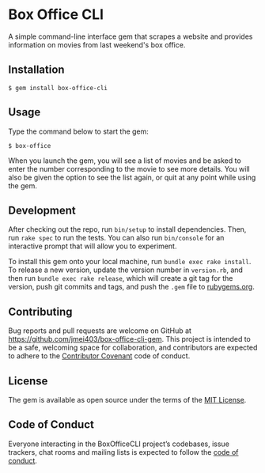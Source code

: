 # Box Office CLI

A simple command-line interface gem that scrapes a website and provides information on movies from last weekend's box office.

## Installation

    $ gem install box-office-cli

## Usage

Type the command below to start the gem:

    $ box-office

When you launch the gem, you will see a list of movies and be asked to enter the number corresponding to the movie to see more details. You will also be given the option to see the list again, or quit at any point while using the gem.

## Development

After checking out the repo, run `bin/setup` to install dependencies. Then, run `rake spec` to run the tests. You can also run `bin/console` for an interactive prompt that will allow you to experiment.

To install this gem onto your local machine, run `bundle exec rake install`. To release a new version, update the version number in `version.rb`, and then run `bundle exec rake release`, which will create a git tag for the version, push git commits and tags, and push the `.gem` file to [rubygems.org](https://rubygems.org).

## Contributing

Bug reports and pull requests are welcome on GitHub at https://github.com/jmei403/box-office-cli-gem. This project is intended to be a safe, welcoming space for collaboration, and contributors are expected to adhere to the [Contributor Covenant](http://contributor-covenant.org) code of conduct.

## License

The gem is available as open source under the terms of the [MIT License](https://opensource.org/licenses/MIT).

## Code of Conduct

Everyone interacting in the BoxOfficeCLI project’s codebases, issue trackers, chat rooms and mailing lists is expected to follow the [code of conduct](https://github.com/'jmei403'/box-office-cli-gem/blob/master/CODE_OF_CONDUCT.md).
